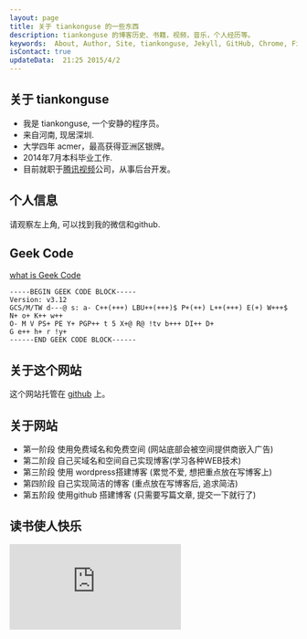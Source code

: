 ```yaml
---
layout: page
title: 关于 tiankonguse 的一些东西
description: tiankonguse 的博客历史、书籍，视频，音乐，个人经历等。  
keywords:  About, Author, Site, tiankonguse, Jekyll, GitHub, Chrome, Firefox, Safari, IE, MS, Contact, Change, Log, SEO
isContact: true
updateData:  21:25 2015/4/2
---
```


## 关于 tiankonguse

* 我是 tiankonguse, 一个安静的程序员。  
* 来自河南, 现居深圳.
* 大学四年 acmer，最高获得亚洲区银牌。   
* 2014年7月本科毕业工作.
* 目前就职于[腾讯视频][tencent]公司，从事后台开发。  

## 个人信息  

请观察左上角, 可以找到我的微信和github.  



## Geek Code

[what is Geek Code](http://www.geekcode.com)  

```text
-----BEGIN GEEK CODE BLOCK-----
Version: v3.12
GCS/M/TW d---@ s: a- C++(+++) LBU++(+++)$ P+(++) L++(+++) E(+) W+++$ N+ o+ K++ w++ 
O- M V PS+ PE Y+ PGP++ t 5 X+@ R@ !tv b+++ DI++ D+ 
G e++ h+ r !y+
------END GEEK CODE BLOCK------
```



## 关于这个网站

这个网站托管在 [github][github-tiankonguse] 上。   


## 关于网站

* 第一阶段 使用免费域名和免费空间 (网站底部会被空间提供商嵌入广告)
* 第二阶段 自己买域名和空间自己实现博客(学习各种WEB技术)
* 第三阶段 使用 wordpress搭建博客 (累觉不爱, 想把重点放在写博客上)
* 第四阶段 自己实现简洁的博客 (重点放在写博客后, 追求简洁)
* 第五阶段 使用github 搭建博客 (只需要写篇文章, 提交一下就行了)


## 读书使人快乐

![book-list][]



[zhifubao_code]: /images/zhifubao_code.jpg
[5a55f12fd7055f54d7060400]: http://user.qzone.qq.com/804345178/mood/5a55f12fd7055f54d7060400.1
[book-list]: http://tiankonguse.com/lab/cloudLink/baidupan.php?url=/1915453531/430766252.png
[qzone-china-people]: http://user.qzone.qq.com/804345178/mood/5a55f12f770d55540bcc0300.
[github-tiankonguse]: https://github.com/tiankonguse/tiankonguse.github.io
[Computer-Parables-Enlightenment-in-the-Information-Age]: //github.tiankonguse.com/blog/2014/11/01/Computer-Parables-Enlightenment-in-the-Information-Age.html
[the-ten-of-programming]: //github.tiankonguse.com/blog/2014/10/31/the-ten-of-programming.html
[the-tao-of-programming]: //github.tiankonguse.com/blog/2014/10/29/the-tao-of-programming.html
[csdn]: http://blog.csdn.net/tiankonguse
[github]: //github.tiankonguse.com/
[iteye]: http://tiankonguse.iteye.com/
[record]: http://tiankonguse.com/record/
[wordpress]: http://tiankonguse.com/blog/
[firstblog]: http://tiankonguse.com/firstblog/
[cnblogs]: http://www.cnblogs.com/tiankonguse/
[qzone]: http://user.qzone.qq.com/804345178/
[On-Top-of-Tides]: //github.tiankonguse.com/blog/2014/10/22/On-Top-of-Tides.html
[lab-kirichik]: http://tiankonguse.com/lab/kirichik/
[douban-Learning-SQL]: http://book.douban.com/subject/4872454/
[douban-High-Performance-MySQL-3rd]: http://book.douban.com/subject/23008813/
[douban-MySQL-High-Availability]: http://book.douban.com/subject/6847455/
[douban-SQL-Antipatterns]: http://book.douban.com/subject/6800774/
[douban-mysql-3729677]: http://book.douban.com/subject/3729677/
[tencent]: http://tencent.com/
